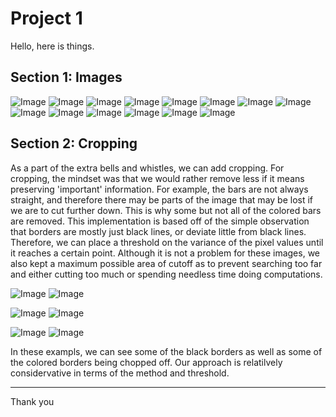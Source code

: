 # Project 1

Hello, here is things.

## Section 1: Images

![Image](../outputs/emir_output.jpg)
![Image](../outputs/cathedral_output.jpg)
![Image](../outputs/church_output.jpg)
![Image](../outputs/icon_output.jpg)
![Image](../outputs/harvesters_output.jpg)
![Image](../outputs/lady_output.jpg)
![Image](../outputs/melons_output.jpg)
![Image](../outputs/monastery_output.jpg)
![Image](../outputs/onion_church_output.jpg)
![Image](../outputs/sculpture_output.jpg)
![Image](../outputs/self_portrait_output.jpg)
![Image](../outputs/three_generations_output.jpg)
![Image](../outputs/tobolsk_output.jpg)
![Image](../outputs/train_output.jpg)


## Section 2: Cropping

As a part of the extra bells and whistles, we can add cropping. For cropping, the mindset was that we would rather remove less if it means preserving 'important' information. For example, the bars are not always straight, and therefore there may be parts of the image that may be lost if we are to cut further down. This is why some but not all of the colored bars are removed. This implementation is based off of the simple observation that borders are mostly just black lines, or deviate little from black lines. Therefore, we can place a threshold on the variance of the pixel values until it reaches a certain point. Although it is not a problem for these images, we also kept a maximum possible area of cutoff as to prevent searching too far and either cutting too much or spending needless time doing computations.

![Image](../crops/cathedral_output.jpg)
![Image](../with_crops/cathedral_output.jpg)

![Image](../crops/church_output.jpg)
![Image](../with_crops/church_output.jpg)

![Image](../crops/self_portrait_output.jpg)
![Image](../with_crops/self_portrait_output.jpg)

In these exampls, we can see some of the black borders as well as some of the colored borders being chopped off. Our approach is relatilvely considervative in terms of the method and threshold.

---

Thank you
